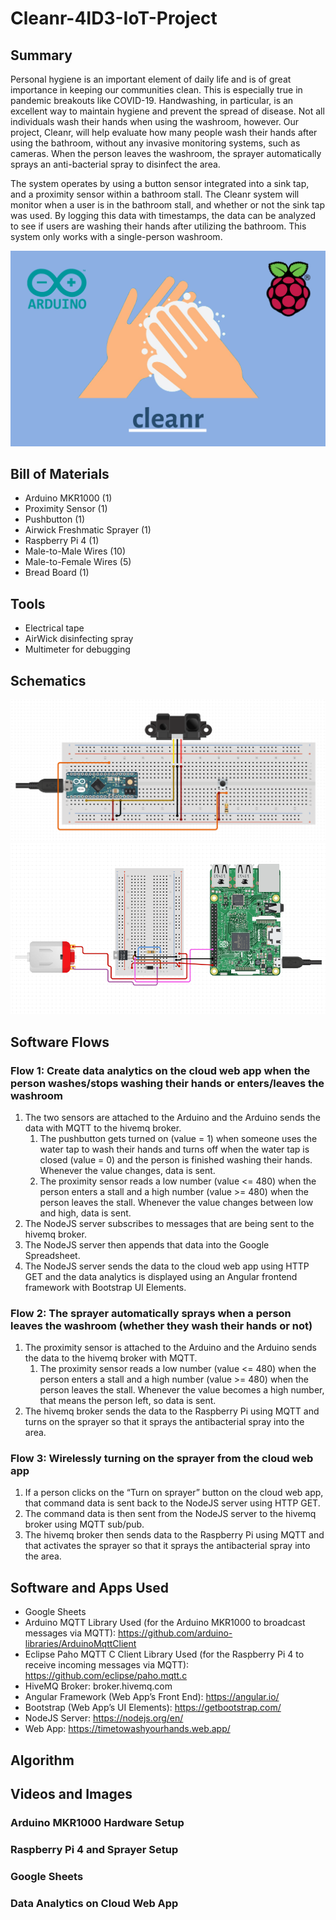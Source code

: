 # Cleanr-4ID3-IoT-Project

## Summary
Personal hygiene is an important element of daily life and is of great importance in keeping our communities clean. This is especially true in pandemic breakouts like COVID-19. Handwashing, in particular, is an excellent way to maintain hygiene and prevent the spread of disease. Not all individuals wash their hands when using the washroom, however. Our project, Cleanr, will help evaluate how many people wash their hands after using the bathroom, without any invasive monitoring systems, such as cameras. When the person leaves the washroom, the sprayer automatically sprays an anti-bacterial spray to disinfect the area.

The system operates by using a button sensor integrated into a sink tap, and a proximity sensor within a bathroom stall. The Cleanr system will monitor when a user is in the bathroom stall, and whether or not the sink tap was used. By logging this data with timestamps, the data can be analyzed to see if users are washing their hands after utilizing the bathroom. This system only works with a single-person washroom.

<img src="./Cover Image.png"></img>

## Bill of Materials
* Arduino MKR1000 (1)
* Proximity Sensor (1)
* Pushbutton (1)
* Airwick Freshmatic Sprayer (1)
* Raspberry Pi 4 (1)
* Male-to-Male Wires (10)
* Male-to-Female Wires (5)
* Bread Board (1)

## Tools
* Electrical tape
* AirWick disinfecting spray
* Multimeter for debugging

## Schematics

<img src="./Schematic-1.png"></img>
<img src="./Schematic-2.png"></img>

## Software Flows

### Flow 1: Create data analytics on the cloud web app when the person washes/stops washing their hands or enters/leaves the washroom
1. The two sensors are attached to the Arduino and the Arduino sends the data with MQTT to the hivemq broker.
    1. The pushbutton gets turned on (value = 1) when someone uses the water tap to wash their hands and turns off when the water tap is closed (value = 0) and the person is finished washing their hands. Whenever the value changes, data is sent.
    2. The proximity sensor reads a low number (value <= 480) when the person enters a stall and a high number (value >= 480) when the person leaves the stall. Whenever the value changes between low and high, data is sent.
2. The NodeJS server subscribes to messages that are being sent to the hivemq broker.
3. The NodeJS server then appends that data into the Google Spreadsheet.
4. The NodeJS server sends the data to the cloud web app using HTTP GET and the data analytics is displayed using an Angular frontend framework with Bootstrap UI Elements.

### Flow 2: The sprayer automatically sprays when a person leaves the washroom (whether they wash their hands or not)
1. The proximity sensor is attached to the Arduino and the Arduino sends the data to the hivemq broker with MQTT.
    1. The proximity sensor reads a low number (value <= 480) when the person enters a stall and a high number (value >= 480) when the person leaves the stall. Whenever the value becomes a high number, that means the person left, so data is sent.
2. The hivemq broker sends the data to the Raspberry Pi using MQTT and turns on the sprayer so that it sprays the antibacterial spray into the area.

### Flow 3: Wirelessly turning on the sprayer from the cloud web app
1. If a person clicks on the “Turn on sprayer” button on the cloud web app, that command data is sent back to the NodeJS server using HTTP GET.
2. The command data is then sent from the NodeJS server to the hivemq broker using MQTT sub/pub.
3. The hivemq broker then sends data to the Raspberry Pi using MQTT and that activates the sprayer so that it sprays the antibacterial spray into the area.

## Software and Apps Used
* Google Sheets
* Arduino MQTT Library Used (for the Arduino MKR1000 to broadcast messages via MQTT): https://github.com/arduino-libraries/ArduinoMqttClient
* Eclipse Paho MQTT C Client Library Used (for the Raspberry Pi 4 to receive incoming messages via MQTT): https://github.com/eclipse/paho.mqtt.c
* HiveMQ Broker: broker.hivemq.com
* Angular Framework (Web App’s Front End): https://angular.io/
* Bootstrap (Web App’s UI Elements): https://getbootstrap.com/ 
* NodeJS Server: https://nodejs.org/en/
* Web App: https://timetowashyourhands.web.app/

## Algorithm


## Videos and Images

### Arduino MKR1000 Hardware Setup


### Raspberry Pi 4 and Sprayer Setup

### Google Sheets

### Data Analytics on Cloud Web App


